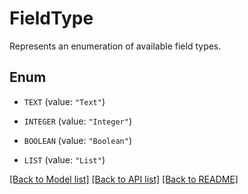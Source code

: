
# FieldType
Represents an enumeration of available field types.

## Enum


* `TEXT` (value: `"Text"`)

* `INTEGER` (value: `"Integer"`)

* `BOOLEAN` (value: `"Boolean"`)

* `LIST` (value: `"List"`)


[[Back to Model list]](../../README.md#documentation-for-models) [[Back to API list]](../../README.md#documentation-for-api-endpoints) [[Back to README]](../../README.md)



